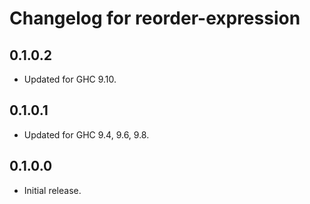 # Changelog for reorder-expression

## 0.1.0.2

* Updated for GHC 9.10.

## 0.1.0.1

* Updated for GHC 9.4, 9.6, 9.8.

## 0.1.0.0

* Initial release.
